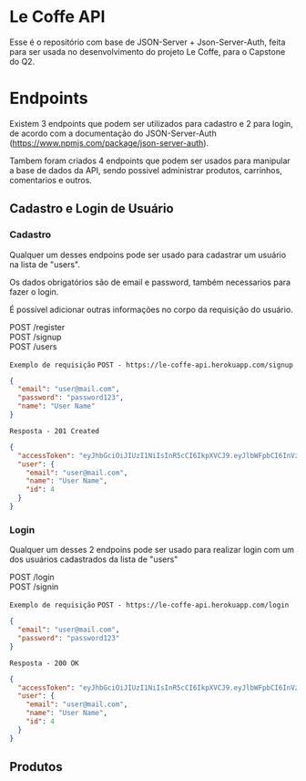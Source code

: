 # Le Coffe API

Esse é o repositório com base de JSON-Server + Json-Server-Auth, feita para ser usada no desenvolvimento do projeto Le Coffe, para o Capstone do Q2.

# Endpoints

Existem 3 endpoints que podem ser utilizados para cadastro e 2 para login, de acordo com a documentação do JSON-Server-Auth (https://www.npmjs.com/package/json-server-auth).

Tambem foram criados 4 endpoints que podem ser usados para manipular a base de dados da API, sendo possivel administrar produtos, carrinhos, comentarios e outros.

## Cadastro e Login de Usuário

### Cadastro

Qualquer um desses endpoins pode ser usado para cadastrar um usuário na lista de "users".

Os dados obrigatórios são de email e password, também necessarios para fazer o login.

É possível adicionar outras informações no corpo da requisição do usuário.

POST /register <br />
POST /signup <br />
POST /users <br />

`Exemplo de requisição`
`POST - https://le-coffe-api.herokuapp.com/signup`

```json
{
  "email": "user@mail.com",
  "password": "password123",
  "name": "User Name"
}
```

`Resposta - 201 Created`

```json
{
  "accessToken": "eyJhbGciOiJIUzI1NiIsInR5cCI6IkpXVCJ9.eyJlbWFpbCI6InVzZXJAbWFpbC5jb20iLCJpYXQiOjE2MzY0MDE4ODEsImV4cCI6MTYzNjQwNTQ4MSwic3ViIjoiNCJ9.hCcRPnE5643Cfsf-zMmpvbnjoDokb-YQoNCL9AyyUy4",
  "user": {
    "email": "user@mail.com",
    "name": "User Name",
    "id": 4
  }
}
```

### Login

Qualquer um desses 2 endpoins pode ser usado para realizar login com um dos usuários cadastrados da lista de "users"

POST /login <br/>
POST /signin <br/>

`Exemplo de requisição`
`POST - https://le-coffe-api.herokuapp.com/login`

```json
{
  "email": "user@mail.com",
  "password": "password123"
}
```

`Resposta - 200 OK`

```json
{
  "accessToken": "eyJhbGciOiJIUzI1NiIsInR5cCI6IkpXVCJ9.eyJlbWFpbCI6InVzZXJAbWFpbC5jb20iLCJpYXQiOjE2MzY0MDE4ODEsImV4cCI6MTYzNjQwNTQ4MSwic3ViIjoiNCJ9.hCcRPnE5643Cfsf-zMmpvbnjoDokb-YQoNCL9AyyUy4",
  "user": {
    "email": "user@mail.com",
    "name": "User Name",
    "id": 4
  }
}
```

## Produtos
